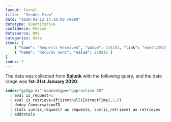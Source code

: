 ```yaml
---
layout: funnel
title:  "Sender View"
date: "2020-01-12 14:10:00 +0000"
datatype: Quantitative
confidence: Medium
datasource: NMS
categories: data
items: [
    { "name": "Requests Received", "value": 224101, "link": "month/2020-01/sr-funnel/success-vs-failure/success-vs-failure"},
    { "name": "Records Sent", "value": 218818 }
]
index: 2
---
```


The data was collected from **Splunk** with the following query, and the date range was **1st-31st January 2020**:

```sql
index="gp2gp-mi" sourcetype="gppractice-SR"
  | eval is_request=1
  | eval is_retrieve=if(isnotnull(ExtractTime),1,0)
  | dedup ConversationID
  | stats sum(is_request) as requests, sum(is_retrieve) as retrieves
  | addtotals
```
